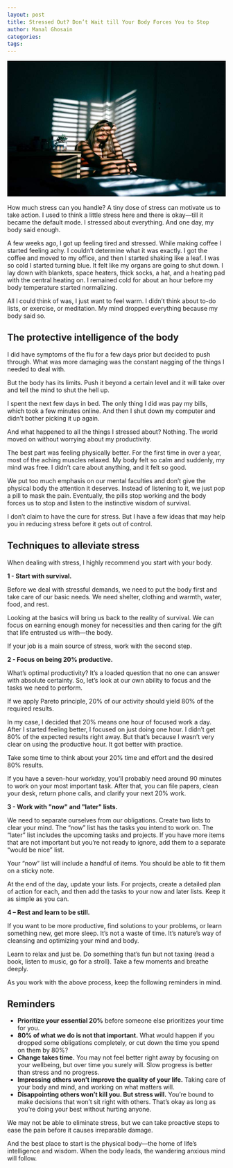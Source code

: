 ```yaml
---
layout: post
title: Stressed Out? Don’t Wait till Your Body Forces You to Stop
author: Manal Ghosain
categories:
tags:
---
```


![Ease the pain of stress](/images/less-stress.jpg)

How much stress can you handle? A tiny dose of stress can motivate us to take action. I used to think a little stress here and there is okay—till it became the default mode. I stressed about everything. And one day, my body said enough. 

A few weeks ago, I got up feeling tired and stressed. While making coffee I started feeling achy. I couldn’t determine what it was exactly. I got the coffee and moved to my office, and then I started shaking like a leaf. I was so cold I started turning blue. It felt like my organs are going to shut down. I lay down with blankets, space heaters, thick socks, a hat, and a heating pad with the central heating on. I remained cold for about an hour before my body temperature started normalizing.

All I could think of was, I just want to feel warm. I didn’t think about to-do lists, or exercise, or meditation. My mind dropped everything because my body said so.

## The protective intelligence of the body

I did have symptoms of the flu for a few days prior but decided to push through. What was more damaging was the constant nagging of the things I needed to deal with. 

But the body has its limits. Push it beyond a certain level and it will take over and tell the mind to shut the hell up.

I spent the next few days in bed. The only thing I did was pay my bills, which took a few minutes online. And then I shut down my computer and didn’t bother picking it up again.

And what happened to all the things I stressed about? Nothing. The world moved on without worrying about my productivity.

The best part was feeling physically better. For the first time in over a year, most of the aching muscles relaxed. My body felt so calm and suddenly, my mind was free. I didn’t care about anything, and it felt so good.

We put too much emphasis on our mental faculties and don’t give the physical body the attention it deserves. Instead of listening to it, we just pop a pill to mask the pain. Eventually, the pills stop working and the body forces us to stop and listen to the instinctive wisdom of survival.

I don’t claim to have the cure for stress. But I have a few ideas that may help you in reducing stress before it gets out of control.

## Techniques to alleviate stress

When dealing with stress, I highly recommend you start with your body. 

**1 - Start with survival.**

Before we deal with stressful demands, we need to put the body first and take care of our basic needs. We need shelter, clothing and warmth, water, food, and rest.

Looking at the basics will bring us back to the reality of survival. We can focus on earning enough money for necessities and then caring for the gift that life entrusted us with—the body.

If your job is a main source of stress, work with the second step. 

**2 - Focus on being 20% productive.**

What’s optimal productivity? It’s a loaded question that no one can answer with absolute certainty. So, let’s look at our own ability to focus and the tasks we need to perform.

If we apply Pareto principle, 20% of our activity should yield 80% of the required results. 

In my case, I decided that 20% means one hour of focused work a day. After I started feeling better, I focused on just doing one hour. I didn’t get 80% of the expected results right away. But that’s because I wasn’t very clear on using the productive hour. It got better with practice.

Take some time to think about your 20% time and effort and the desired 80% results.

If you have a seven-hour workday, you’ll probably need around 90 minutes to work on your most important task. After that, you can file papers, clean your desk, return phone calls, and clarify your next 20% work. 

**3 - Work with "now" and "later" lists.**

We need to separate ourselves from our obligations. Create two lists to clear your mind. The “now” list has the tasks you intend to work on. The “later” list includes the upcoming tasks and projects. If you have more items that are not important but you’re not ready to ignore, add them to a separate “would be nice” list.

Your “now” list will include a handful of items. You should be able to fit them on a sticky note. 

At the end of the day, update your lists. For projects, create a detailed plan of action for each, and then add the tasks to your now and later lists. Keep it as simple as you can.

**4 – Rest and learn to be still.**

If you want to be more productive, find solutions to your problems, or learn something new, get more sleep. It’s not a waste of time. It’s nature’s way of cleansing and optimizing your mind and body.

Learn to relax and just be. Do something that’s fun but not taxing (read a book, listen to music, go for a stroll). Take a few moments and breathe deeply.

As you work with the above process, keep the following reminders in mind.

## Reminders

- **Prioritize your essential 20%** before someone else prioritizes your time for you.
- **80% of what we do is not that important.** What would happen if you dropped some obligations completely, or cut down the time you spend on them by 80%?
- **Change takes time.** You may not feel better right away by focusing on your wellbeing, but over time you surely will. Slow progress is better than stress and no progress.
- **Impressing others won’t improve the quality of your life.** Taking care of your body and mind, and working on what matters will. 
- **Disappointing others won’t kill you. But stress will.** You’re bound to make decisions that won’t sit right with others. That’s okay as long as you’re doing your best without hurting anyone.

We may not be able to eliminate stress, but we can take proactive steps to ease the pain before it causes irreparable damage.

And the best place to start is the physical body—the home of life’s intelligence and wisdom. When the body leads, the wandering anxious mind will follow.